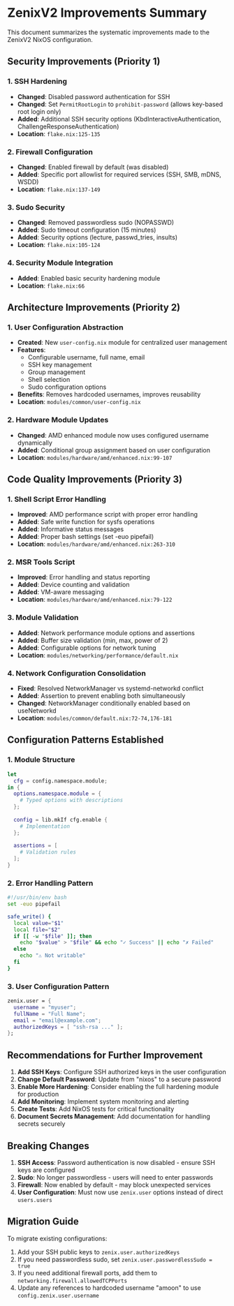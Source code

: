 # ZenixV2 Improvements Summary

This document summarizes the systematic improvements made to the ZenixV2 NixOS configuration.

## Security Improvements (Priority 1)

### 1. SSH Hardening
- **Changed**: Disabled password authentication for SSH
- **Changed**: Set `PermitRootLogin` to `prohibit-password` (allows key-based root login only)
- **Added**: Additional SSH security options (KbdInteractiveAuthentication, ChallengeResponseAuthentication)
- **Location**: `flake.nix:125-135`

### 2. Firewall Configuration
- **Changed**: Enabled firewall by default (was disabled)
- **Added**: Specific port allowlist for required services (SSH, SMB, mDNS, WSDD)
- **Location**: `flake.nix:137-149`

### 3. Sudo Security
- **Changed**: Removed passwordless sudo (NOPASSWD)
- **Added**: Sudo timeout configuration (15 minutes)
- **Added**: Security options (lecture, passwd_tries, insults)
- **Location**: `flake.nix:105-124`

### 4. Security Module Integration
- **Added**: Enabled basic security hardening module
- **Location**: `flake.nix:66`

## Architecture Improvements (Priority 2)

### 1. User Configuration Abstraction
- **Created**: New `user-config.nix` module for centralized user management
- **Features**:
  - Configurable username, full name, email
  - SSH key management
  - Group management
  - Shell selection
  - Sudo configuration options
- **Benefits**: Removes hardcoded usernames, improves reusability
- **Location**: `modules/common/user-config.nix`

### 2. Hardware Module Updates
- **Changed**: AMD enhanced module now uses configured username dynamically
- **Added**: Conditional group assignment based on user configuration
- **Location**: `modules/hardware/amd/enhanced.nix:99-107`

## Code Quality Improvements (Priority 3)

### 1. Shell Script Error Handling
- **Improved**: AMD performance script with proper error handling
- **Added**: Safe write function for sysfs operations
- **Added**: Informative status messages
- **Added**: Proper bash settings (set -euo pipefail)
- **Location**: `modules/hardware/amd/enhanced.nix:263-310`

### 2. MSR Tools Script
- **Improved**: Error handling and status reporting
- **Added**: Device counting and validation
- **Added**: VM-aware messaging
- **Location**: `modules/hardware/amd/enhanced.nix:79-122`

### 3. Module Validation
- **Added**: Network performance module options and assertions
- **Added**: Buffer size validation (min, max, power of 2)
- **Added**: Configurable options for network tuning
- **Location**: `modules/networking/performance/default.nix`

### 4. Network Configuration Consolidation
- **Fixed**: Resolved NetworkManager vs systemd-networkd conflict
- **Added**: Assertion to prevent enabling both simultaneously
- **Changed**: NetworkManager conditionally enabled based on useNetworkd
- **Location**: `modules/common/default.nix:72-74,176-181`

## Configuration Patterns Established

### 1. Module Structure
```nix
let
  cfg = config.namespace.module;
in {
  options.namespace.module = {
    # Typed options with descriptions
  };
  
  config = lib.mkIf cfg.enable {
    # Implementation
  };
  
  assertions = [
    # Validation rules
  ];
}
```

### 2. Error Handling Pattern
```bash
#!/usr/bin/env bash
set -euo pipefail

safe_write() {
  local value="$1"
  local file="$2"
  if [[ -w "$file" ]]; then
    echo "$value" > "$file" && echo "✓ Success" || echo "✗ Failed"
  else
    echo "⚠ Not writable"
  fi
}
```

### 3. User Configuration Pattern
```nix
zenix.user = {
  username = "myuser";
  fullName = "Full Name";
  email = "email@example.com";
  authorizedKeys = [ "ssh-rsa ..." ];
};
```

## Recommendations for Further Improvement

1. **Add SSH Keys**: Configure SSH authorized keys in the user configuration
2. **Change Default Password**: Update from "nixos" to a secure password
3. **Enable More Hardening**: Consider enabling the full hardening module for production
4. **Add Monitoring**: Implement system monitoring and alerting
5. **Create Tests**: Add NixOS tests for critical functionality
6. **Document Secrets Management**: Add documentation for handling secrets securely

## Breaking Changes

1. **SSH Access**: Password authentication is now disabled - ensure SSH keys are configured
2. **Sudo**: No longer passwordless - users will need to enter passwords
3. **Firewall**: Now enabled by default - may block unexpected services
4. **User Configuration**: Must now use `zenix.user` options instead of direct `users.users`

## Migration Guide

To migrate existing configurations:

1. Add your SSH public keys to `zenix.user.authorizedKeys`
2. If you need passwordless sudo, set `zenix.user.passwordlessSudo = true`
3. If you need additional firewall ports, add them to `networking.firewall.allowedTCPPorts`
4. Update any references to hardcoded username "amoon" to use `config.zenix.user.username`
